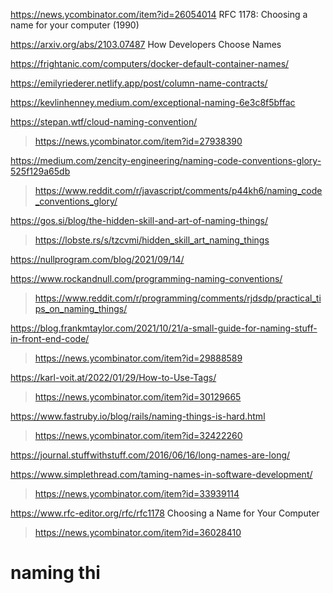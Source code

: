 https://news.ycombinator.com/item?id=26054014 	RFC 1178: Choosing a name for your computer (1990)
 
https://arxiv.org/abs/2103.07487 How Developers Choose Names

https://frightanic.com/computers/docker-default-container-names/

https://emilyriederer.netlify.app/post/column-name-contracts/

https://kevlinhenney.medium.com/exceptional-naming-6e3c8f5bffac

https://stepan.wtf/cloud-naming-convention/
> https://news.ycombinator.com/item?id=27938390

https://medium.com/zencity-engineering/naming-code-conventions-glory-525f129a65db
> https://www.reddit.com/r/javascript/comments/p44kh6/naming_code_conventions_glory/

https://gos.si/blog/the-hidden-skill-and-art-of-naming-things/
> https://lobste.rs/s/tzcvmi/hidden_skill_art_naming_things

https://nullprogram.com/blog/2021/09/14/

https://www.rockandnull.com/programming-naming-conventions/
> https://www.reddit.com/r/programming/comments/rjdsdp/practical_tips_on_naming_things/

https://blog.frankmtaylor.com/2021/10/21/a-small-guide-for-naming-stuff-in-front-end-code/
> https://news.ycombinator.com/item?id=29888589

https://karl-voit.at/2022/01/29/How-to-Use-Tags/
> https://news.ycombinator.com/item?id=30129665

https://www.fastruby.io/blog/rails/naming-things-is-hard.html
> https://news.ycombinator.com/item?id=32422260

https://journal.stuffwithstuff.com/2016/06/16/long-names-are-long/

https://www.simplethread.com/taming-names-in-software-development/
> https://news.ycombinator.com/item?id=33939114

https://www.rfc-editor.org/rfc/rfc1178 Choosing a Name for Your Computer
> https://news.ycombinator.com/item?id=36028410

# naming thi